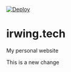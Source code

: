 [![Deploy](https://github.com/irwing/irwing.tech/actions/workflows/deploy.yml/badge.svg)](https://github.com/irwing/irwing.tech/actions/workflows/deploy.yml)

# irwing.tech
My personal website

This is a new change
